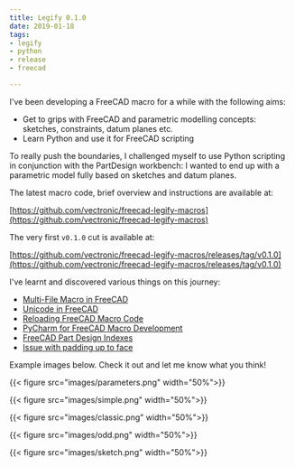 ```yaml
---
title: Legify 0.1.0
date: 2019-01-18
tags: 
- legify
- python
- release
- freecad

---
```


I've been developing a FreeCAD macro for a while with the following aims:

* Get to grips with FreeCAD and parametric modelling concepts: sketches, constraints, datum planes etc.
* Learn Python and use it for FreeCAD scripting

To really push the boundaries, I challenged myself to use Python scripting in conjunction with the PartDesign workbench: I wanted to end up with a parametric model fully based on sketches and datum planes. 

<!--more-->

The latest macro code, brief overview and instructions are available at: 

[https://github.com/vectronic/freecad-legify-macros](https://github.com/vectronic/freecad-legify-macros)
    
The very first `v0.1.0` cut is available at:

[https://github.com/vectronic/freecad-legify-macros/releases/tag/v0.1.0](https://github.com/vectronic/freecad-legify-macros/releases/tag/v0.1.0)

I've learnt and discovered various things on this journey:

* [Multi-File Macro in FreeCAD](https://vectronic.io/posts/multi-file-macro-in-freecad/)
* [Unicode in FreeCAD](https://vectronic.io/posts/utf8-in-freecad/)
* [Reloading FreeCAD Macro Code](https://vectronic.io/posts/reloading-freecad-macro-code/)
* [PyCharm for FreeCAD Macro Development](https://vectronic.io/posts/pycharm-for-freecad-macro-development/)
* [FreeCAD Part Design Indexes](https://vectronic.io/posts/freecad-part-design-indices/)
* [Issue with padding up to face](https://forum.freecadweb.org/viewtopic.php?f=8&t=24238&p=274418#p274418)

Example images below. Check it out and let me know what you think!

{{< figure src="images/parameters.png" width="50%">}}

{{< figure src="images/simple.png" width="50%">}}

{{< figure src="images/classic.png" width="50%">}}

{{< figure src="images/odd.png" width="50%">}}

{{< figure src="images/sketch.png" width="50%">}}
